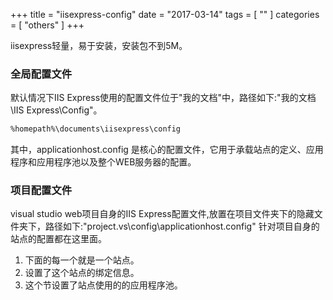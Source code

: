 +++
title = "iisexpress-config"
date = "2017-03-14"
tags = [ "" ]
categories = [ "others" ]
+++

iisexpress轻量，易于安装，安装包不到5M。
<!--more-->
### 全局配置文件

默认情况下IIS Express使用的配置文件位于"我的文档"中，路径如下:"我的文档\IIS Express\Config"。

```sh
%homepath%\documents\iisexpress\config
```

其中，applicationhost.config 是核心的配置文件，它用于承载站点的定义、应用程序和应用程序池以及整个WEB服务器的配置。

### 项目配置文件

visual studio web项目自身的IIS Express配置文件,放置在项目文件夹下的隐藏文件夹下，路径如下:"project\.vs\config\applicationhost.config"
针对项目自身的站点的配置都在这里面。
1. <sites>下面的每一个<site>就是一个站点。
2. <bindings>设置了这个站点的绑定信息。
3. <application> 这个节设置了站点使用的的应用程序池。
